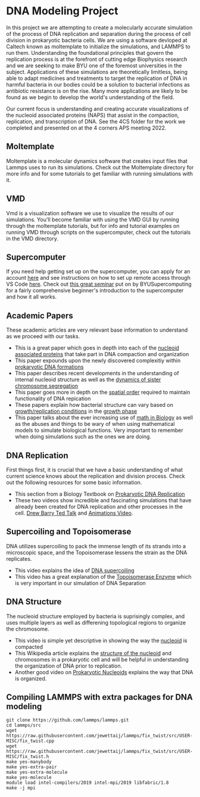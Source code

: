 
# DNA Modeling Project
In this project we are attempting to create a molecularly accurate simulation of the process of DNA replication and separation during the process of cell division in prokaryotic bacteria cells. We are using a software devloped at Caltech known as moltemplate to initialize the simulations, and LAMMPS to run them. Understanding the foundational principles that govern the replication process is at the forefront of cutting edge Biophysics research and we are seeking to make BYU one of the foremost universities in the subject. Applications of these simulations are theoretically limitless, being able to adapt medicines and treatments to target the replication of DNA in harmful bacteria in our bodies could be a solution to bacterial infections as antibiotic resistance is on the rise. Many more applications are likely to be found as we begin to develop the world's understanding of the field.

Our current focus is understanding and creating accurate visualizations of the nucleoid associated proteins (NAPS) that assist in the compaction, replication, and transcription of DNA. See the 4CS folder for the work we completed and presented on at the 4 corners APS meeting 2022. 

## Moltemplate
Moltemplate is a molecular dynamics software that creates input files that Lammps uses to run its simulations. Check out the Moltemplate directory for more info and for some tutorials to get familiar with running simulations with it. 

## VMD
Vmd is a visualization software we use to visualize the results of our simulations. You'll become familiar with using the VMD GUI by running through the moltemplate tutorials, but for info and tutorial examples on running VMD through scripts on the supercomputer, check out the tutorials in the VMD directory. 

## Supercomputer
If you need help getting set up on the supercomputer, you can apply for an account [here](https://rc.byu.edu) and see instructions on how to set up remote access through VS Code [here](/supercomputer/VScode_setup.md). Check out [this great seminar](https://www.youtube.com/watch?v=GlV9anm5OMg) put on by BYUSupercomputing for a fairly comprehensive beginner's introduction to the supercomputer and how it all works.  

## Academic Papers
These academic articles are very relevant base information to understand as we proceed with our tasks. 

* This is a great paper which goes in depth into each of the [nucleoid associated proteins](https://www.nature.com/articles/s41576-019-0185-4) that take part in DNA compaction and organization
* This paper expounds upon the newly discovered complexitiy within [prokaryotic DNA formations](https://onlinelibrary.wiley.com/doi/10.1002/jcb.20519)
* This paper describes recent developments in the understanding of internal nucleoid structure as well as the [dynamics of sister chromosome segregation](https://www.ncbi.nlm.nih.gov/pmc/articles/PMC4359759/)
* This paper goes more in depth on the [spatial order](https://www.ncbi.nlm.nih.gov/pmc/articles/PMC5870143/) required to maintain functionality of DNA repication
* These papers explain how bacterial structure can vary based on [growth/replication conditions](https://www.ncbi.nlm.nih.gov/pmc/articles/PMC3524407/) in the [growth phase](https://link.springer.com/article/10.1007/s11427-015-4898-0)
* This paper talks about the ever increasing use of [math in Biology](/resources/AbuseMathBiology.pdf) as well as the abuses and things to be wary of when using mathematical models to simulate biological functions. Very important to remember when doing simulations such as the ones we are doing. 

## DNA Replication
First things first, it is crucial that we have a basic understanding of what current science knows about the replication and division process. Check out the following resources for some basic information. 

* This section from a Biology Textbook on [Prokaryotic DNA Replication](https://openstax.org/books/biology/pages/14-4-dna-replication-in-prokaryotes)
* These two videos show incredible and fascinating simulations that have already been created for DNA replication and other processes in the cell. [Drew Barry Ted Talk](https://www.youtube.com/watch?v=WFCvkkDSfIU) and [Animations Video](https://www.youtube.com/watch?v=7Hk9jct2ozY).

## Supercoiling and Topoisomerase
DNA utilizes supercoiling to pack the immense length of its strands into a microscopic space, and the Topoisomerase lessens the strain as the DNA replicates.

* This video explains the idea of [DNA supercoiling](https://www.youtube.com/watch?v=5hwaDamU-jo)
* This video has a great explanation of the [Topoisomerase Enzyme](https://www.youtube.com/watch?v=k4fbPUGKurI) which is very important in our simulation of DNA Separation

## DNA Structure
The nucleoid structure employed by bacteria is suprisingly complex, and uses multiple layers as well as differening topological regions to organize the chromosome. 

* This video is simple yet descriptive in showing the way the [nucleoid](https://www.youtube.com/watch?v=30B0wGAID4o) is compacted
* This Wikipedia article explains the [structure of the nucleoid](https://en.wikipedia.org/wiki/Nucleoid) and chromosomes in a prokaryotic cell and will be helpful in understanding the organization of DNA prior to replication. 
* Another good video on [Prokaryotic Nucleoids](https://www.youtube.com/watch?v=0hlMHSoQQNA) explains the way that DNA is organized.


## Compiling LAMMPS with extra packages for DNA modeling
```shell
git clone https://github.com/lammps/lammps.git  
cd lammps/src
wget https://raw.githubusercontent.com/jewettaij/lammps/fix_twist/src/USER-MISC/fix_twist.cpp
wget https://raw.githubusercontent.com/jewettaij/lammps/fix_twist/src/USER-MISC/fix_twist.h
make yes-manybody
make yes-extra-pair
make yes-extra-molecule
make yes-molecule
module load intel-compilers/2019 intel-mpi/2019 libfabric/1.8
make -j mpi
```